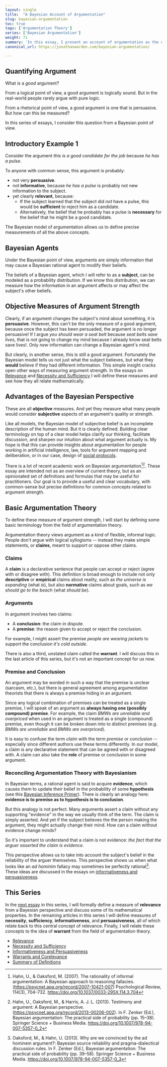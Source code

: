 ```yaml
---
layout: single
title:  "A Bayesian Account of Argumentation"
slug: bayesian-argumentation
toc: true
tags: ['Argumentation Theory']
series: ['Bayesian Argumentation']
weight: 71
summary: 'In this essay, I present an account of argumentation as the exchange of information between Bayesian rational agents. The basic idea of the Bayesian view of probability is that probabilities represent subjective degrees of belief. So if we know the beliefs of some rational "subject", we can precisely define and measure various concepts relating to the quality of an argument in the mind of the subject. In other words we can objectively measure the subjective quality of an argument.'
canonical_url: https://jonathanwarden.com/bayesian-argumentation/

---
```


## Quantifying Argument

What is a *good* argument?

From a logical point of view, a good argument is logically sound. But in the real-world people rarely argue with pure logic. 

From a rhetorical point of view, a good argument is one that is persuasive. But how can this be measured?

In this series of essays, I consider this question from a Bayesian point of view. 


## Introductory Example 1

Consider the argument *this is a good candidate for the job* because *he has a pulse*. 

To anyone with common sense, this argument is probably:

- not very **persuasive**.
- not **informative**, because *he has a pulse* is probably not new information to the subject.
- yet clearly **relevant**, because:
    - If the subject learned that the subject did *not* have a pulse, this would be **sufficient** to reject him as a candidate.
    - Alternatively, the belief that he probably has a pulse is **necessary** for the belief that he might be a good candidate.

The Bayesian model of argumentation allows us to define precise measurements of all the above concepts.

## Bayesian Agents

Under the Bayesian point of view, arguments are simply information that may cause a Bayesian rational agent to modify their beliefs. 

The beliefs of a Bayesian agent, which I will refer to as a **subject**, can be modeled as a probability distribution. If we know this distribution, we can measure how the information in an argument affects or may affect the subject's other beliefs. 

## Objective Measures of Argument Strength

Clearly, if an argument changes the subject's mind about something, it is **persuasive**. However, this can't be the only measure of a good argument, because once the subject has been persuaded, the argument is no longer persuasive! If I argue *you should wear a seat belt* because *seat belts save lives*, that is not going to change my mind because I already know seat belts save lives!. Only *new* information can change a Bayesian agent's mind. 

But clearly, in another sense, this is still a good argument. Fortunately the Bayesian model tells us not just what the subject believes, but what they **would** believe if they had different information. This simple insight cracks open other ways of measuring argument strength. In the essays on [Relevance](/relevance) and [Necessity and Sufficiency](/necessity-and-sufficiency) I will define these measures and see how they all relate mathematically.

## Advantages of the Bayesian Perspective

These are all **objective** measures. And yet they measure what many people would consider **subjective** aspects of an argument's quality or strength.

Like all models, the Bayesian model of subjective belief is an incomplete description of the human mind. But it is clearly defined. Building clear terminology on top of a clear model helps clarify our thinking, facilitate discussion, and sharpen our intuition about what argument actually is. My hope is that this can provide insights about argumentation for people working in artificial intelligence, law, tools for argument mapping and deliberation, or in our case, design of [social protocols](https://social-protocols.org).

There is a lot of recent academic work on Bayesian argumentation[^1][^2]. These essay are intended not as an overview of current theory, but as an opinionated set of definitions and formulas that may be useful for practitioners. Our goal is to provide a useful and clear vocabulary, with common-sense but precise definitions for common concepts related to argument strength.

## Basic Argumentation Theory

To define these measure of argument strength, I will start by defining some basic terminology from the field of argumentation theory.

Argumentation theory views argument as a kind of flexible, informal logic. People don't argue with logical syllogisms -- instead they make simple statements, or **claims**, meant to support or oppose other claims. 

### Claims

A **claim** is a declarative sentence that people can accept or reject (agree with or disagree with). This definition is broad enough to include not only **descriptive** or **empirical** claims about reality, such as *the universe is expanding*  (what *is*), but also **normative** claims about goals, such as *we should go to the beach* (what *should be*).

### Arguments

In argument involves two claims: 

- A **conclusion**: the claim in dispute.
- A **premise**: the reason given to accept or reject the conclusion.

For example, I might assert the premise *people are wearing jackets* to support the conclusion *it's cold outside*. 

There is also a third, unstated claim called the **warrant**. I will discuss this in the last article of this series, but it's not an important concept for us now.

### Premise and Conclusion

An argument may be worded in such a way that the premise is unclear (sarcasm, etc.), but there is general agreement among argumentation theorists that there is always a premise hiding in an argument. 

Since any logical combination of premises can be treated as a single premise, I will speak of an argument as **always having one (possibly compound) premise**. For example, the claim *BMWs are unreliable and overpriced* when used in an argument is treated as a single (compound) premise, even though it can be broken down into to distinct premises (e.g. *BMWs are unreliable* and *BMWs are overpriced*). 

It is easy to confuse the term *claim* with the term *premise* or *conclusion* -- especially since different authors use these terms differently. In our model, a claim is any declarative statement that can be agreed with or disagreed with. A claim can also take the **role** of premise or conclusion in some argument. 

### Reconciling Argumentation Theory with Bayesianism

In Bayesian terms, a rational agent is said to acquire **evidence**, which causes them to update their belief in the probability of some **hypothesis** (see this [Bayesian Inference Primer](/bayesian-inference-primer)). There is clearly an analogy here: **evidence is to premise as to hypothesis is to conclusion**.

But this analogy is not perfect. Many arguments assert a claim without any supporting "evidence" in the way we usually think of the term. The claim is simply asserted. And yet if the subject believes the the person making the argument, they might actually change their mind. How can a claim without evidence change minds?

So it's important to understand that a claim is not evidence: *the fact that the arguer asserted the claim is evidence*.

This perspective allows us to take into account the subject's belief in the reliability of the arguer themselves. This perspective shows us when what looks like an *ad hominim* fallacy may sometimes be perfectly rational[^3]. These ideas are discussed in the essays on [informativeness and persuasiveness](/informativeness-and-persuasiveness).


## This Series

In the [next essay](/relevance) in this series, I will formally define a measure of **relevance** from a Bayesian perspective and discuss some of its mathematical properties. In the remaining articles in this series I will define measures of **necessity**, **sufficiency**, **informativeness**, and **persuasiveness**, all of which relate back to this central concept of relevance. Finally, I will relate these concepts to the idea of **warrant** from the field of argumentation theory.

- [Relevance](/relevance)
- [Necessity and Sufficiency](/necessity-and-sufficiency)
- [Informativeness and Persuasiveness](/informativeness-and-persuasiveness)
- [Warrants and Corelevance](/warrants-and-corelevance)
- [Summary of Definitions](/bayesian-argumentation-definitions)



<style>
.sample-distribution {
    table-layout: auto; 
    display: table;
    width: 100%;
    max-width: 250px;
    margin: 25px auto;
} 

.example
{
  margin: auto;
  background-color: lightgrey;
  border: 1px solid black;
  max-width: 600px;
  padding-top: 1em;
  padding-bottom: 0px;
  padding-left: 1em;
  padding-right: 1em;
  margin-bottom:  1em;
}

.example h3 {
    margin-top: 0px;
}


</style>

[^1]: Hahn, U., & Oaksford, M. (2007). The rationality of informal argumentation: A Bayesian approach to reasoning fallacies. (https://psycnet.apa.org/record/2007-10421-007) Psychological Review, 114(3), 704–732. https://doi.org/10.1037/0033-295X.114.3.704
[^2]: Hahn, U., Oaksford, M., & Harris, A. J. L. (2013). Testimony and argument: A Bayesian perspective. (https://psycnet.apa.org/record/2013-00206-002). In F. Zenker (Ed.), Bayesian argumentation: The practical side of probability (pp. 15–38). Springer Science + Business Media. https://doi.org/10.1007/978-94-007-5357-0_2
[^3]: Oaksford, M., & Hahn, U. (2013). Why are we convinced by the ad hominem argument?: Bayesian source reliability and pragma-dialectical discussion rules. In F. Zenker (Ed.), Bayesian argumentation: The practical side of probability (pp. 39–58). Springer Science + Business Media. https://doi.org/10.1007/978-94-007-5357-0_3






